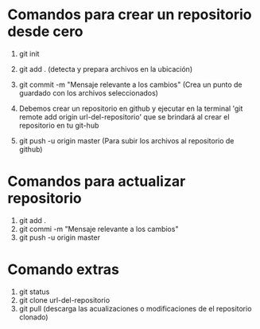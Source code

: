 # Comandos para crear un repositorio desde cero
1. git init

2. git add . (detecta y prepara archivos en la ubicación)

3. git commit -m "Mensaje relevante a los cambios" (Crea un punto de guardado con los archivos seleccionados)

4. Debemos crear un repositorio en github y ejecutar en la terminal
'git remote add origin url-del-repositorio' que se brindará al crear el repositorio en tu git-hub

5. git push -u origin master (Para subir los archivos al repositorio de github)


# Comandos para actualizar repositorio
1. git add .
2. git commi -m "Mensaje relevante a los cambios"
3. git push -u origin master

# Comando extras
1. git status
2. git clone url-del-repositorio
3. git pull (descarga las acualizaciones o modificaciones de el repositorio clonado)